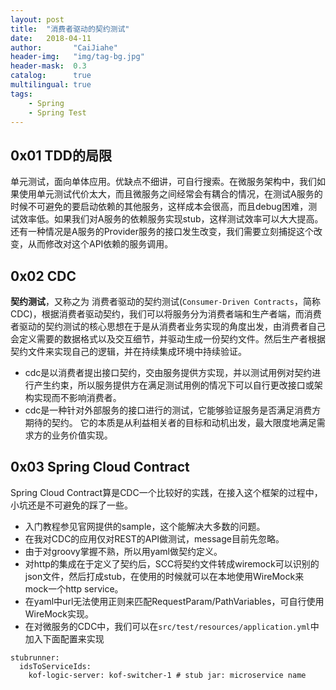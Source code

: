 ```yaml
---
layout: post
title:  "消费者驱动的契约测试"
date:   2018-04-11
author:       "CaiJiahe"
header-img:   "img/tag-bg.jpg"
header-mask:  0.3
catalog:      true
multilingual: true
tags:
    - Spring
    - Spring Test
---
```


## 0x01 TDD的局限
单元测试，面向单体应用。优缺点不细讲，可自行搜索。在微服务架构中，我们如果使用单元测试代价太大，而且微服务之间经常会有耦合的情况，在测试A服务的时候不可避免的要启动依赖的其他服务，这样成本会很高，而且debug困难，测试效率低。如果我们对A服务的依赖服务实现stub，这样测试效率可以大大提高。
还有一种情况是A服务的Provider服务的接口发生改变，我们需要立刻捕捉这个改变，从而修改对这个API依赖的服务调用。

## 0x02 CDC
__契约测试__，又称之为 消费者驱动的契约测试(`Consumer-Driven Contracts`，简称CDC)，根据消费者驱动契约，我们可以将服务分为消费者端和生产者端，而消费者驱动的契约测试的核心思想在于是从消费者业务实现的角度出发，由消费者自己会定义需要的数据格式以及交互细节，并驱动生成一份契约文件。然后生产者根据契约文件来实现自己的逻辑，并在持续集成环境中持续验证。
* cdc是以消费者提出接口契约，交由服务提供方实现，并以测试用例对契约进行产生约束，所以服务提供方在满足测试用例的情况下可以自行更改接口或架构实现而不影响消费者。
* cdc是一种针对外部服务的接口进行的测试，它能够验证服务是否满足消费方期待的契约。 它的本质是从利益相关者的目标和动机出发，最大限度地满足需求方的业务价值实现。

## 0x03 Spring Cloud Contract
Spring Cloud Contract算是CDC一个比较好的实践，在接入这个框架的过程中，小坑还是不可避免的踩了一些。
* 入门教程参见官网提供的sample，这个能解决大多数的问题。
* 在我对CDC的应用仅对REST的API做测试，message目前先忽略。
* 由于对groovy掌握不熟，所以用yaml做契约定义。
* 对http的集成在于定义了契约后，SCC将契约文件转成wiremock可以识别的json文件，然后打成stub，在使用的时候就可以在本地使用WireMock来mock一个http service。
* 在yaml中url无法使用正则来匹配RequestParam/PathVariables，可自行使用WireMock实现。
* 在对微服务的CDC中，我们可以在`src/test/resources/application.yml`中加入下面配置来实现
```
stubrunner:
  idsToServiceIds:
    kof-logic-server: kof-switcher-1 # stub jar: microservice name
```